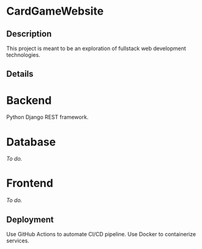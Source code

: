 # CardGameWebsite

## Description
This project is meant to be an exploration of fullstack web development technologies.

## Details

# Backend

Python Django REST framework.

# Database

_To do._

# Frontend

_To do._

## Deployment

Use GitHub Actions to automate CI/CD pipeline. Use Docker to containerize services.
